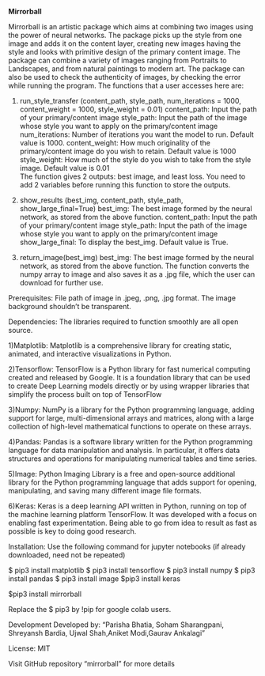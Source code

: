 **Mirrorball**

Mirrorball is an artistic package which aims at combining two images using the power of neural networks. The package picks up the style from one image and adds it on the content layer, creating new images having the style and looks with primitive design of the primary content image. The package can combine a variety of images ranging from Portraits to Landscapes, and from natural paintings to modern art.  The package can also be used to check the authenticity of images, by checking the error while running the program. 
The functions that a user accesses here are: 

1)	run_style_transfer (content_path, 
                                    style_path, 
                                    num_iterations = 1000, 
                                    content_weight = 1000, 
                                    style_weight = 0.01)
content_path: Input the path of your primary/content image
style_path: Input the path of the image whose style you want to apply on the primary/content image
num_iterations: Number of iterations you want the model to run. Default value is 1000.
content_weight: How much originality of the primary/content image do you wish to retain. Default value is 1000
style_weight: How much of the style do you wish to take from the style image. Default value is 0.01   
The function gives 2 outputs: best image, and least loss. You need to add 2 variables before running this function to store the outputs.

2)	show_results (best_img, 
                           content_path, 
                           style_path, 
                           show_large_final=True)
best_img: The best image formed by the neural network, as stored from the above function.
content_path: Input the path of your primary/content image
style_path: Input the path of the image whose style you want to apply on the primary/content image
show_large_final: To display the best_img. Default value is True.

3)	return_image(best_img)
best_img: The best image formed by the neural network, as stored from the above function.
The function converts the numpy array to image and also saves it as a .jpg file, which the user can download for further use.

Prerequisites: 
File path of image in .jpeg, .png, .jpg format. The image background shouldn’t be transparent. 

Dependencies:
	The libraries required to function smoothly are all open source.
  
1)Matplotlib: Matplotlib is a comprehensive library for creating static, animated, and interactive visualizations in Python.
  
2)Tensorflow: TensorFlow is a Python library for fast numerical computing created and released by Google. It is a foundation library that can be used to create Deep Learning models directly or by using wrapper libraries that simplify the process built on top of TensorFlow
  
3)Numpy: NumPy is a library for the Python programming language, adding support for large,            multi-dimensional arrays and matrices, along with a large collection of high-level mathematical  functions to operate on these arrays.
  
4)Pandas: Pandas is a software library written for the Python programming language for data manipulation and analysis. In particular, it offers data structures and operations for manipulating numerical tables and time series.
  
5)Image: Python Imaging Library is a free and open-source additional library for the Python programming language that adds support for opening, manipulating, and saving many different image file formats.
  
6)Keras: Keras is a deep learning API written in Python, running on top of the machine learning platform TensorFlow. It was developed with a focus on enabling fast experimentation. Being able to go from idea to result as fast as possible is key to doing good research.

Installation: 
	Use the following command for jupyter notebooks (if already downloaded, need not be repeated)
  
$ pip3 install matplotlib
$ pip3 install tensorflow 
$ pip3 install numpy
$ pip3 install pandas
$ pip3 install image
$pip3 install keras

$pip3 install mirrorball
  
Replace the $ pip3 by !pip for google colab users.
  
Development
Developed by: “Parisha Bhatia, Soham Sharangpani, Shreyansh Bardia, Ujwal Shah,Aniket Modi,Gaurav Ankalagi” 

License:
MIT

Visit  GitHub repository “mirrorball” for more details 
